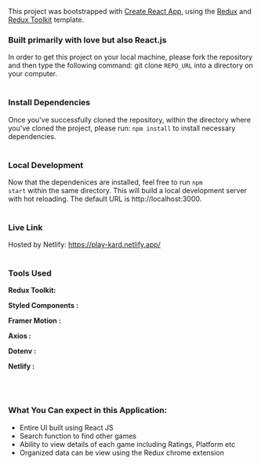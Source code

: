 This project was bootstrapped with [Create React App](https://github.com/facebook/create-react-app), using the [Redux](https://redux.js.org/) and [Redux Toolkit](https://redux-toolkit.js.org/) template.


### Built primarily with love but also React.js
In order to get this project on your local machine, please fork the repository and then type the following command: git clone <code>REPO_URL</code> into a directory on your computer.
<br>
<br>


### Install Dependencies
Once you've successfully cloned the repository, within the directory where you've cloned the project, please run: <code>npm install</code> to install necessary dependencies.
<br>
<br>


### Local Development
Now that the dependenices are installed, feel free to run <code>npm start</code> within the same directory. This will build a local development server with hot reloading. The default URL is http://localhost:3000.
<br>
<br>


### Live Link
Hosted by Netlify: https://play-kard.netlify.app/
<br>
<br>


### Tools Used

**Redux Toolkit:**

**Styled Components :**

**Framer Motion :**

**Axios :**

**Dotenv :**

**Netlify :**


<br>
<br>

### What You Can expect in this Application:

- Entire UI built using React JS
- Search function to find other games
- Ability to view details of each game including Ratings, Platform etc
- Organized data can be view using the Redux chrome extension







